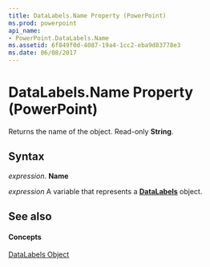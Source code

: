 ```yaml
---
title: DataLabels.Name Property (PowerPoint)
ms.prod: powerpoint
api_name:
- PowerPoint.DataLabels.Name
ms.assetid: 6f849f0d-4087-19a4-1cc2-eba9d83778e3
ms.date: 06/08/2017
---
```



# DataLabels.Name Property (PowerPoint)

Returns the name of the object. Read-only  **String**.


## Syntax

 _expression_. **Name**

 _expression_ A variable that represents a **[DataLabels](datalabels-object-powerpoint.md)** object.


## See also


#### Concepts


[DataLabels Object](datalabels-object-powerpoint.md)

